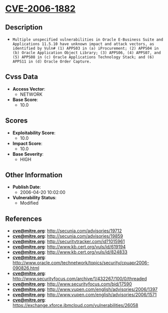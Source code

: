 
# [CVE-2006-1882](https://cve.mitre.org/cgi-bin/cvename.cgi?name=CVE-2006-1882)

## Description

- `Multiple unspecified vulnerabilities in Oracle E-Business Suite and Applications 11.5.10 have unknown impact and attack vectors, as identified by Vuln# (1) APPS03 in (a) iProcurement; (2) APPS04 in (b) Oracle Application Object Library; (3) APPS06, (4) APPS07, and (5) APPS08 in (c) Oracle Applications Technology Stack; and (6) APPS11 in (d) Oracle Order Capture.`

## Cvss Data

- **Access Vector**:
  - NETWORK
- **Base Score**:
  - 10.0

## Scores

- **Exploitability Score**:
  - 10.0
- **Impact Score**:
  - 10.0
- **Base Severity**:
  - HIGH

## Other Information

- **Publish Date**:
  - 2006-04-20 10:02:00
- **Vulnerability Status**:
  - Modified

## References

- **cve@mitre.org**: http://secunia.com/advisories/19712
- **cve@mitre.org**: http://secunia.com/advisories/19859
- **cve@mitre.org**: http://securitytracker.com/id?1015961
- **cve@mitre.org**: http://www.kb.cert.org/vuls/id/619194
- **cve@mitre.org**: http://www.kb.cert.org/vuls/id/824833
- **cve@mitre.org**: http://www.oracle.com/technetwork/topics/security/cpuapr2006-090826.html
- **cve@mitre.org**: http://www.securityfocus.com/archive/1/432267/100/0/threaded
- **cve@mitre.org**: http://www.securityfocus.com/bid/17590
- **cve@mitre.org**: http://www.vupen.com/english/advisories/2006/1397
- **cve@mitre.org**: http://www.vupen.com/english/advisories/2006/1571
- **cve@mitre.org**: https://exchange.xforce.ibmcloud.com/vulnerabilities/26058
